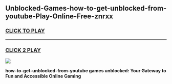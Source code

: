 
## Unblocked-Games-how-to-get-unblocked-from-youtube-Play-Online-Free-znrxx
<h3>
<a href="https://premium76.site?title=how-to-get-unblocked-from-youtube&ref=26A">CLICK TO PLAY</a></h3>
<hr>

<h3>
<a href="https://premium76.site?title=how-to-get-unblocked-from-youtube&ref=26A">CLICK 2 PLAY</a>
  
</h3>

<a href="https://premium76.site?title=how-to-get-unblocked-from-youtube&ref=26A"><img src="https://clearcache.store/games.png"></a>


**how-to-get-unblocked-from-youtube games unblocked: Your Gateway to Fun and Accessible Online Gaming**
